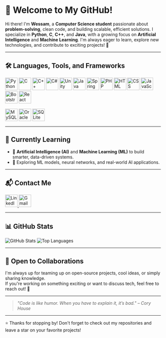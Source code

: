 # 👋 Welcome to My GitHub!

Hi there! I'm **Wessam**, a **Computer Science student** passionate about **problem-solving**, clean code, and building scalable, efficient solutions. I specialize in **Python**, **C**, **C++**, and **Java**, with a growing focus on **Artificial Intelligence** and **Machine Learning**. I'm always eager to learn, explore new technologies, and contribute to exciting projects! 🚀

---

## 🛠️ Languages, Tools, and Frameworks

<p align="left">
  <img src="https://cdn.jsdelivr.net/gh/devicons/devicon/icons/python/python-original.svg" height="40" alt="Python" />
  <img src="https://cdn.jsdelivr.net/gh/devicons/devicon/icons/c/c-original.svg" height="40" alt="C" />
  <img src="https://cdn.jsdelivr.net/gh/devicons/devicon/icons/cplusplus/cplusplus-original.svg" height="40" alt="C++" />
  <img src="https://cdn.jsdelivr.net/gh/devicons/devicon/icons/csharp/csharp-original.svg" height="40" alt="C#" />
  <img src="https://cdn.jsdelivr.net/gh/devicons/devicon/icons/unity/unity-original.svg" height="40" alt="Unity" />
  <img src="https://cdn.jsdelivr.net/gh/devicons/devicon/icons/java/java-original.svg" height="40" alt="Java" />
  <img src="https://cdn.jsdelivr.net/gh/devicons/devicon/icons/spring/spring-original.svg" height="40" alt="Spring Boot" />
  <img src="https://cdn.jsdelivr.net/gh/devicons/devicon/icons/php/php-original.svg" height="40" alt="PHP" />
  <img src="https://cdn.jsdelivr.net/gh/devicons/devicon/icons/html5/html5-original.svg" height="40" alt="HTML" />
  <img src="https://cdn.jsdelivr.net/gh/devicons/devicon/icons/css3/css3-original.svg" height="40" alt="CSS" />
  <img src="https://cdn.jsdelivr.net/gh/devicons/devicon/icons/javascript/javascript-original.svg" height="40" alt="JavaScript" />
  <img src="https://cdn.jsdelivr.net/gh/devicons/devicon/icons/bootstrap/bootstrap-original.svg" height="40" alt="Bootstrap" />
  <img src="https://cdn.jsdelivr.net/gh/devicons/devicon/icons/react/react-original.svg" height="40" alt="React" />
</p>

<p align="left">
  <img src="https://cdn.jsdelivr.net/gh/devicons/devicon/icons/mysql/mysql-original.svg" height="40" alt="MySQL" />
  <img src="https://cdn.jsdelivr.net/gh/devicons/devicon/icons/oracle/oracle-original.svg" height="40" alt="Oracle" />
  <img src="https://cdn.jsdelivr.net/gh/devicons/devicon/icons/sqlite/sqlite-original.svg" height="40" alt="SQLite" />
</p>

---

## 🌱 Currently Learning

- 🤖 **Artificial Intelligence (AI)** and **Machine Learning (ML)** to build smarter, data-driven systems.
- 🧠 Exploring ML models, neural networks, and real-world AI applications.

---

## 📬 Contact Me  
<p align="left">
  <a href="https://www.linkedin.com/in/wessam-mahmoud-b42a7a251" target="_blank">
    <img src="https://cdn.jsdelivr.net/gh/devicons/devicon/icons/linkedin/linkedin-original.svg" height="40" alt="LinkedIn"/>
  </a>
  <a href="mailto:wessamshaheen03@gmail.com">
    <img src="https://upload.wikimedia.org/wikipedia/commons/4/4e/Gmail_Icon.png" height="40" alt="Gmail"/>
  </a>
</p>

---

## 📊 GitHub Stats  
<p align="left">
  <img src="https://github-readme-stats.vercel.app/api?username=zmrodaaa&show_icons=true&count_private=true&hide=prs&theme=tokyonight" alt="GitHub Stats"/>
  <img src="https://github-readme-stats.vercel.app/api/top-langs/?username=zmrodaaa&layout=compact&theme=tokyonight" alt="Top Languages"/>
</p>

---

## 🤝 Open to Collaborations

I'm always up for teaming up on open-source projects, cool ideas, or simply sharing knowledge.  
If you're working on something exciting or want to discuss tech, feel free to reach out! 💬

---

> *"Code is like humor. When you have to explain it, it’s bad." – Cory House*

---

⭐ Thanks for stopping by! Don't forget to check out my repositories and leave a star on your favorite projects!
